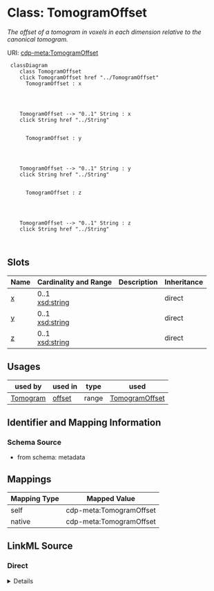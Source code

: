 

# Class: TomogramOffset


_The offset of a tomogram in voxels in each dimension relative to the canonical tomogram._





URI: [cdp-meta:TomogramOffset](metadataTomogramOffset)






```mermaid
 classDiagram
    class TomogramOffset
    click TomogramOffset href "../TomogramOffset"
      TomogramOffset : x




    TomogramOffset --> "0..1" String : x
    click String href "../String"


      TomogramOffset : y




    TomogramOffset --> "0..1" String : y
    click String href "../String"


      TomogramOffset : z




    TomogramOffset --> "0..1" String : z
    click String href "../String"



```




<!-- no inheritance hierarchy -->


## Slots

| Name | Cardinality and Range | Description | Inheritance |
| ---  | --- | --- | --- |
| [x](x.md) | 0..1 <br/> [xsd:string](http://www.w3.org/2001/XMLSchema#string) |  | direct |
| [y](y.md) | 0..1 <br/> [xsd:string](http://www.w3.org/2001/XMLSchema#string) |  | direct |
| [z](z.md) | 0..1 <br/> [xsd:string](http://www.w3.org/2001/XMLSchema#string) |  | direct |





## Usages

| used by | used in | type | used |
| ---  | --- | --- | --- |
| [Tomogram](Tomogram.md) | [offset](offset.md) | range | [TomogramOffset](TomogramOffset.md) |






## Identifier and Mapping Information







### Schema Source


* from schema: metadata




## Mappings

| Mapping Type | Mapped Value |
| ---  | ---  |
| self | cdp-meta:TomogramOffset |
| native | cdp-meta:TomogramOffset |







## LinkML Source

<!-- TODO: investigate https://stackoverflow.com/questions/37606292/how-to-create-tabbed-code-blocks-in-mkdocs-or-sphinx -->

### Direct

<details>
```yaml
name: TomogramOffset
description: The offset of a tomogram in voxels in each dimension relative to the
  canonical tomogram.
from_schema: metadata
attributes:
  x:
    name: x
    from_schema: metadata
    exact_mappings:
    - cdp-common:tomogram_offset_x
    alias: x
    owner: TomogramOffset
    domain_of:
    - TomogramSize
    - TomogramOffset
    range: string
    inlined: true
    inlined_as_list: true
  y:
    name: y
    from_schema: metadata
    exact_mappings:
    - cdp-common:tomogram_offset_y
    alias: y
    owner: TomogramOffset
    domain_of:
    - TomogramSize
    - TomogramOffset
    range: string
    inlined: true
    inlined_as_list: true
  z:
    name: z
    from_schema: metadata
    exact_mappings:
    - cdp-common:tomogram_offset_z
    alias: z
    owner: TomogramOffset
    domain_of:
    - TomogramSize
    - TomogramOffset
    range: string
    inlined: true
    inlined_as_list: true

```
</details>

### Induced

<details>
```yaml
name: TomogramOffset
description: The offset of a tomogram in voxels in each dimension relative to the
  canonical tomogram.
from_schema: metadata
attributes:
  x:
    name: x
    from_schema: metadata
    exact_mappings:
    - cdp-common:tomogram_offset_x
    alias: x
    owner: TomogramOffset
    domain_of:
    - TomogramSize
    - TomogramOffset
    range: string
    inlined: true
    inlined_as_list: true
  y:
    name: y
    from_schema: metadata
    exact_mappings:
    - cdp-common:tomogram_offset_y
    alias: y
    owner: TomogramOffset
    domain_of:
    - TomogramSize
    - TomogramOffset
    range: string
    inlined: true
    inlined_as_list: true
  z:
    name: z
    from_schema: metadata
    exact_mappings:
    - cdp-common:tomogram_offset_z
    alias: z
    owner: TomogramOffset
    domain_of:
    - TomogramSize
    - TomogramOffset
    range: string
    inlined: true
    inlined_as_list: true

```
</details>
